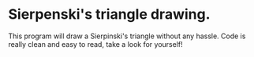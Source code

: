 # Sierpenski's triangle drawing.
This program will draw a Sierpinski's triangle without any hassle.
Code is really clean and easy to read, take a look for yourself!
